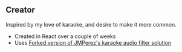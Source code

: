 ## Creator

Inspired by my love of karaoke, and desire to make it more common.

* Created in React over a couple of weeks
* Uses [Forked version of JMPerez's karaoke audio filter solution](https://github.com/KatherineWinter/karaoke)
